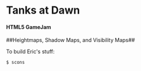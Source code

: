 Tanks at Dawn
=============

#### HTML5 GameJam ####

##Heightmaps, Shadow Maps, and Visibility Maps##

To build Eric's stuff:

```
$ scons
```
